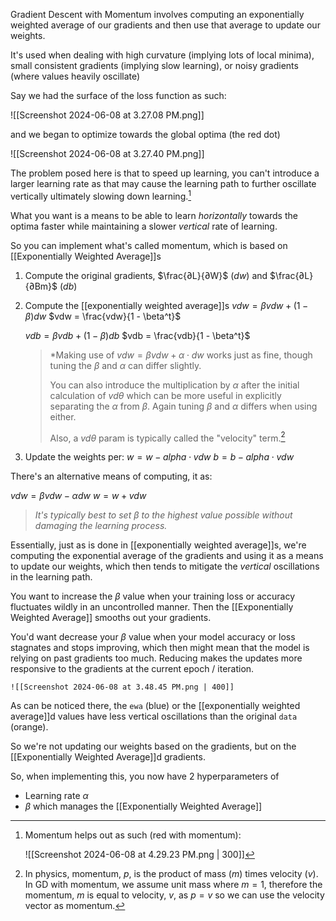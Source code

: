 Gradient Descent with Momentum involves computing an exponentially weighted average of our gradients and then use that average to update our weights.

It's used when dealing with high curvature (implying lots of local minima), small consistent gradients (implying slow learning), or noisy gradients (where values heavily oscillate)

Say we had the surface of the loss function as such:
	
![[Screenshot 2024-06-08 at 3.27.08 PM.png]]

and we began to optimize towards the global optima (the red dot)
	
![[Screenshot 2024-06-08 at 3.27.40 PM.png]]

The problem posed here is that to speed up learning, you can't introduce a larger learning rate as that may cause the learning path to further oscillate vertically ultimately slowing down learning.[^1]

What you want is a means to be able to learn *horizontally* towards the optima faster while maintaining a slower *vertical* rate of learning.

So you can implement what's called momentum, which is based on [[Exponentially Weighted Average]]s

1. Compute the original gradients, $\frac{∂L}{∂W}$ ($dw$) and  $\frac{∂L}{∂Bm}$ ($db$)

2. Compute the [[exponentially weighted average]]s 
	$vdw = \beta vdw + (1 - \beta)dw$
	$vdw = \frac{vdw}{1 - \beta^t}$
	
	$vdb = \beta vdb + (1 - \beta)db$
	$vdb = \frac{vdb}{1 - \beta^t}$
	

	>*Making use of $vdw = \beta{vdw} + \alpha \cdot dw$ works just as fine, though tuning the $\beta$ and $\alpha$ can differ slightly.
	>
	>You can also introduce the multiplication by $\alpha$ after the initial calculation of $vd\theta$ which can be more useful in explicitly separating the $\alpha$ from $\beta$. Again tuning $\beta$ and $\alpha$ differs when using either.
	>
	>Also, a $vd\theta$ param is typically called the "velocity" term.[^2]

3. Update the weights per:
	$w = w - alpha \cdot vdw$
	$b = b - alpha \cdot vdw$

There's an alternative means of computing, it as:

$vdw = \beta vdw - \alpha dw$
$w = w + vdw$


> *It's typically best to set $\beta$ to the highest value possible without damaging the learning process.*

Essentially, just as is done in [[exponentially weighted average]]s, we're computing the exponential average of the gradients and using it as a means to update our weights, which then tends to mitigate the *vertical* oscillations in the learning path.

You want to increase the $\beta$ value when your training loss or accuracy fluctuates wildly in an uncontrolled manner. Then the [[Exponentially Weighted Average]] smooths out your gradients.

You'd want decrease your $\beta$ value when your model accuracy or loss stagnates and stops improving, which then might mean that the model is relying on past gradients too much. Reducing makes the updates more responsive to the gradients at the current epoch / iteration.

	![[Screenshot 2024-06-08 at 3.48.45 PM.png | 400]]

As can be noticed there, the `ewa` (blue) or the [[exponentially weighted average]]d values have less vertical oscillations than the original `data` (orange).

So we're not updating our weights based on the gradients, but on the [[Exponentially Weighted Average]]d gradients.

So, when implementing this, you now have 2 hyperparameters of 
- Learning rate $\alpha$
- $\beta$ which manages the [[Exponentially Weighted Average]]

[^1]: Momentum helps out as such (red with momentum):

	 ![[Screenshot 2024-06-08 at 4.29.23 PM.png | 300]]

[^2]: In physics, momentum, $p$, is the product of mass ($m$) times velocity ($v$). In GD with momentum, we assume unit mass where $m = 1$, therefore the momentum, $m$ is equal to velocity, $v$, as  $p = v$ so we can use the velocity vector as momentum.

